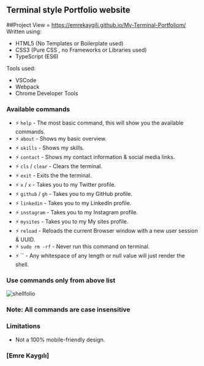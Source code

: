 

## Terminal style Portfolio website

##Project View = https://emrekaygili.github.io/My-Terminal-Portfoliom/
Written using:

- HTML5 (No Templates or Boilerplate used)
- CSS3 (Pure CSS , no Frameworks or Libraries used)
- TypeScript (ES6)

Tools used:

- VSCode
- Webpack
- Chrome Developer Tools

### Available commands

- ⚡ `help` - The most basic command, this will show you the available commands.
- ⚡ `about` - Shows my basic overview.
- ⚡ `skills` - Shows my skills.
- ⚡ `contact` - Shows my contact information & social media links.
- ⚡ `cls` / `clear` - Clears the terminal.
- ⚡ `exit` - Exits the the terminal.
- ⚡ `x` / `x` - Takes you to my Twitter profile.
- ⚡ `github` / `gh` - Takes you to my GitHub profile.
- ⚡ `linkedin` - Takes you to my LinkedIn profile.
- ⚡ `ınstagram` - Takes you to my Instagram profile.
- ⚡ `mysites` - Takes you to my My sites profile.
- ⚡ `reload` - Reloads the current Browser window with a new user session & UUID.
- ⚡ `sudo rm -rf` - Never run this command on terminal.
- ⚡ `` - Any whitespace of any length or null value will just render the shell.

### Use commands only from above list

![shellfolio](https://github.com/emrekaygili/emrekaygili.github.io/blob/main/Screenshots/image.gif)

### Note: All commands are case insensitive

### Limitations

- Not a 100% mobile-friendly design.

### [Emre Kaygılı]
